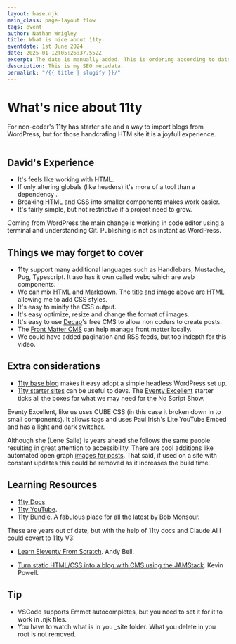 ```yaml
---
layout: base.njk
main_class: page-layout flow
tags: event
author: Nathan Wrigley
title: What is nice about 11ty.
eventdate: 1st June 2024
date: 2025-01-12T05:26:37.552Z
excerpt: The date is manually added. This is ordering according to date created.
description: This is my SEO metadata.
permalink: "/{{ title | slugify }}/"
---
```


<h1 class=" popout sidelines" >What's nice about 11ty</h1>

For non-coder's 11ty has starter site and a way to import blogs from WordPress, but for those handcrafing HTM site it is a joyfull experience.

<img class=" popout" src="https://picsum.photos/id/1/1920/500" alt="">
 


## David's Experience

 - It's feels like working with HTML.
 - If only altering globals (like headers) it's more of a tool than a dependency .
 - Breaking HTML and CSS into smaller components makes work easier.
 - It's fairly simple, but not restrictive if a project need to grow.

 Coming from WordPress the main change is working in code editor using a terminal and understanding Git. Publishing is not as instant as WordPress. 
 

## Things we may forget to cover

- 11ty support many additional languages such as Handlebars, Mustache, Pug, Typescript. It aso has it own called webc which are web components.
- We can mix HTML and Markdown. The title and image above are HTML allowing me to add CSS styles.
- It's easy to minify the CSS output.
- It's easy optimize, resize and change the format of images.
- It's easy to use [Decap](https://decapcms.org/)'s free CMS to allow non coders to create posts.
- The [Front Matter CMS](https://frontmatter.codes/) can help manage front matter locally.
- We could have added pagination and RSS feeds, but too indepth for this video.

## Extra considerations

- [11ty base blog](https://github.com/11ty/eleventy-base-blog) makes it easy adopt a simple headless WordPress set up.
- [11ty starter sites](https://11tybundle.dev/starters/) can be useful to devs. The [Eventy Excellent](https://eleventy-excellent.netlify.app/) starter ticks all the boxes for what we may need for the No Script Show.

Eventy Excellent, like us uses CUBE CSS (in this case it broken down in to small components). It allows tags and uses Paul Irish's Lite YouTube Embed and has a light and dark switcher.

 Although she (Lene Saile) is years ahead she follows the same people resulting in great attention to accessibility. There are cool additions like automated open graph [images for posts](https://metatags.io/?url=https%3A%2F%2F11tyexcellent.netlify.app%2Fblog%2Fmy-shiny-new-post%2F). That said, if used on a site with constant updates this could be removed as it increases the build time.

## Learning Resources 

- [11ty Docs](https://www.11ty.dev/docs/)
- [11ty YouTube](https://www.youtube.com/@EleventyVideo/videos).
- [11ty Bundle](https://11tybundle.dev/). A fabulous place for all the latest by Bob Monsour.

These are years out of date, but with the help of 11ty docs and Claude AI I could covert to  11ty V3:

- [Learn Eleventy From Scratch](https://learneleventyfromscratch.com/). Andy Bell.

- [Turn static HTML/CSS into a blog with CMS using the JAMStack](https://www.youtube.com/watch?v=4wD00RT6d-g). Kevin Powell.

## Tip

 - VSCode supports Emmet autocompletes, but you need to set it for it to work in .njk files.
 - You have to watch what is in you _site folder. What you delete in you root is not removed.



